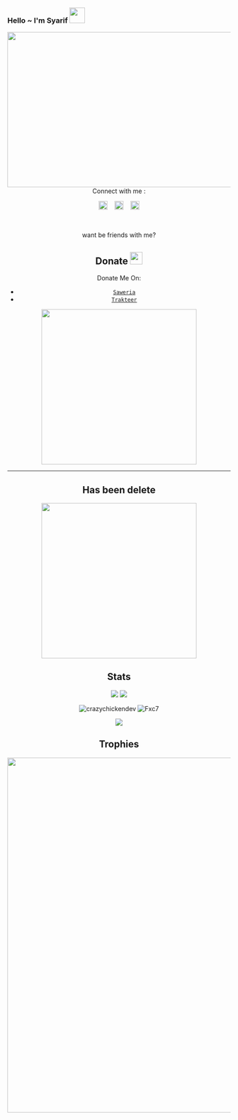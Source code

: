 ### Hello ~ I'm Syarif <img src="https://github.com/TheDudeThatCode/TheDudeThatCode/blob/master/Assets/Hi.gif" width="35px">
<img src="https://raw.githubusercontent.com/Fxc7/termux-bot-wa/main/src/glitchtext.png" width=750 height="350" align="center">
<center>
Connect with me :

<a href="https://instagram.com/_farhan_xcode7"><img src="https://image.flaticon.com/icons/svg/174/174855.svg" alt="alt text" width="20" height="20"></a>      &nbsp;&nbsp;   <a href="https://instagram.com/_farhan_xcode7"><img src="https://image.flaticon.com/icons/svg/174/174855.svg" alt="alt text" width="20" height="20"></a>
 &nbsp;&nbsp; 
<a href="https://twitter.com/"><img src="https://www.flaticon.com/svg/static/icons/svg/124/124021.svg" alt="alt text" width="20" height="20"></a>




&nbsp;&nbsp;     &nbsp;&nbsp;    &nbsp;&nbsp;   &nbsp;&nbsp;   &nbsp;&nbsp;   


want be friends with me?


## Donate <img src="https://github.com/TheDudeThatCode/TheDudeThatCode/blob/master/Assets/coin.gif" width="28" height="28">
Donate Me On:

* [`Saweria`](https://saweria.co/FarhanXCo)
* [`Trakteer`](https://trakteer.id/FarhanXCo)

<img src="https://raw.githubusercontent.com/NazwaS/NazwaS/main/img/donate.png" width=350 height="350" align="center">
<center>

---
## Has been delete
<img src="https://github.com/Fxc7" width="350px">
<center>

## Stats

<a href="https://github.com/Fxc7"><img src="https://github-readme-stats.vercel.app/api?username=Fxc7&show_icons=true&theme=radical"></a>
<a href="https://github.com/Fxc7"><img src="https://github-readme-stats.vercel.app/api/top-langs/?username=Fxc7&theme=highcontrast&layout=compact"></a>

<!--START_SECTION:waka-->
<!--END_SECTION:waka-->
<p align="center" height='130px'> <img src="https://github-readme-stats.vercel.app/api?username=Fxc7 &show_icons=true&hide_title=true&include_all_commits=true&line_height=21&bg_color=0,64FFDA,64FFDA,A9EFDE,F2FFFC&count_public=true&theme=graywhite" alt="crazychickendev"/> <img src="https://github-readme-stats.vercel.app/api/top-langs/?username=Fxc7&layout=compact&show_icons=true&bg_color=0,EFFDF9,CBFFF3,64FFDA&theme=graywhite&hide_title=true" alt="Fxc7"/> </p>

<p align="center">
    <img src="https://github-readme-streak-stats.herokuapp.com/?user=Fxc7">
</p>

## Trophies
<p align="center"> <img width=800 src="https://github-profile-trophy.vercel.app/?username=Fxc7&row=2&column=3"/>
